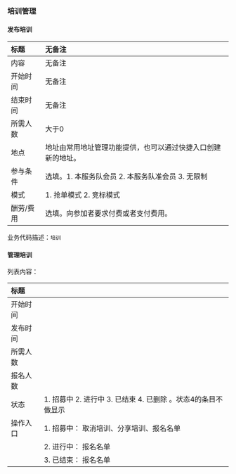### 培训管理

#### 发布培训

| 标题 | 无备注 |
| :--- | :--- |
| 内容 | 无备注 |
| 开始时间 | 无备注 |
| 结束时间 | 无备注 |
| 所需人数 | 大于0 |
| 地点 | 地址由常用地址管理功能提供，也可以通过快捷入口创建新的地址。 |
| 参与条件 | 选填。1. 本服务队会员 2. 本服务队准会员 3. 无限制 |
| 模式 | 1. 抢单模式 2. 竞标模式 |
| 酬劳/费用 | 选填。向参加者要求付费或者支付费用。 |

业务代码描述：`培训`

#### 管理培训

列表内容：

| 标题 |  |
| :--- | :--- |
| 开始时间 |  |
| 发布时间 |  |
| 所需人数 |  |
| 报名人数 |  |
| 状态 | 1. 招募中 2. 进行中 3. 已结束 4. 已删除 。状态4的条目不做显示 |
| 操作入口 | 1. 招募中： 取消培训、分享培训、报名名单 |
|  | 2. 进行中： 报名名单 |
|  | 3. 已结束： 报名名单 |



